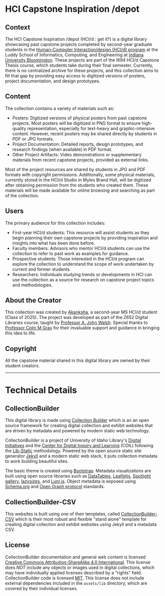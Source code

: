# HCI Capstone Inspiration /depot

## Context

The HCI Capstone Inspiration /depot (HCI/d : get it?) is a digital library showcasing past capstone projects completed by second-year graduate students in the [Human-Computer Interaction/design (HCI/d) program](https://informatics.indiana.edu/programs/ms-hci.html) at the Luddy School of Informatics, Computing, and Engineering at [Indiana University Bloomington](https://bloomington.iu.edu/index.html). These projects are part of the I694 HCI/d Capstone Thesis course, which students take during their final semester. Currently, there is no centralized archive for these projects, and this collection aims to fill that gap by providing easy access to digitized versions of posters, project documentation, and design prototypes.

## Content 

The collection contains a variety of materials such as: 
- Posters: Digitized versions of physical posters from past capstone projects. Most posters will be digitized in PNG format to ensure high-quality representation, especially for text-heavy and graphic-intensive content. However, recent posters may be shared directly by students in PDF or JPG formats.
- Project Documentation: Detailed reports, design prototypes, and research findings (when available) in PDF format. 
- Other Project Artifacts: Video demonstrations or supplementary materials from recent capstone projects, provided as external links.

Most of the project resources are shared by students in JPG and PDF formats with copyright permissions. Additionally, some physical materials, currently stored in the HCI/d Studio in Myles Brand Hall, will be digitized after obtaining permission from the students who created them. These materials will be made available for online browsing and searching as part of the collection.

## Users 

The primary audience for this collection includes: 
- First-year HCI/d students: This resource will assist students as they begin planning their own capstone projects by providing inspiration and insights into what has been done before.
- Faculty members: Advisors who mentor HCI/d students can use the collection to refer to past work as examples for guidance. 
- Prospective students: Those interested in the HCI/d program can explore the collection to understand the scope of work undertaken by current and former students. 
- Researchers: Individuals studying trends or developments in HCI can use the collection as a source for research on capstone project topics and methodologies.

## About the Creator

This collection was created by [Akanksha](https://www.linkedin.com/in/sayheyakanksha/), a second-year MS HCI/d student (Class of 2025). The project was developed as part of the Z652 Digital Libraries course, taught by [Professor A. John Walsh](https://jawalsh.github.io/). Special thanks to [Professor Colin M Gray](https://colingray.me/) for their invaluable support and guidance in bringing this idea to life.


## Copyright

All the capstone material shared in this digital library are owned by their student creators. 




----------

# Technical Details

## CollectionBuilder 

This digital library is made using [Collection Builder](https://collectionbuilder.github.io/) which is an an open source framework for creating digital collection and exhibit websites that are driven by metadata and powered by modern static web technology.

CollectionBuilder is a project of University of Idaho Library's [Digital Initiatives](https://www.lib.uidaho.edu/digital/) and the [Center for Digital Inquiry and Learning](https://cdil.lib.uidaho.edu) (CDIL) following the [Lib-Static](https://lib-static.github.io/) methodology. 
Powered by the open source static site generator [Jekyll](https://jekyllrb.com/) and a modern static web stack, it puts collection metadata to work building beautiful sites.

The basic theme is created using [Bootstrap](https://getbootstrap.com/).
Metadata visualizations are built using open source libraries such as [DataTables](https://datatables.net/), [Leafletjs](http://leafletjs.com/), [Spotlight gallery](https://github.com/nextapps-de/spotlight), [lazysizes](https://github.com/aFarkas/lazysizes), and [Lunr.js](https://lunrjs.com/).
Object metadata is exposed using [Schema.org](http://schema.org) and [Open Graph protocol](http://ogp.me/) standards.

## CollectionBuilder-CSV

This websites is built using one of their templates, called [CollectionBuilder-CSV](https://collectionbuilder.github.io/csv/) which is their most robust and flexible "stand alone" template for creating digital collection and exhibit websites using Jekyll and a metadata CSV.

## License

CollectionBuilder documentation and general web content is licensed [Creative Commons Attribution-ShareAlike 4.0 International](http://creativecommons.org/licenses/by-sa/4.0/). 
This license does *NOT* include any objects or images used in digital collections, which may have individually applied licenses described by a "rights" field.
CollectionBuilder code is licensed [MIT](https://github.com/CollectionBuilder/collectionbuilder-csv/blob/master/LICENSE). 
This license does not include external dependencies included in the `assets/lib` directory, which are covered by their individual licenses.
